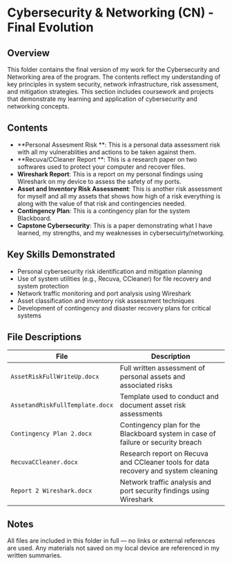 
# Cybersecurity & Networking (CN) - Final Evolution

## Overview
This folder contains the final version of my work for the Cybersecurity and Networking area of the program. The contents reflect my understanding of key principles in system security, network infrastructure, risk assessment, and mitigation strategies. This section includes coursework and projects that demonstrate my learning and application of cybersecurity and networking concepts.

## Contents
<!-- Add descriptions of each project, assignment, or artifact here -->
- **Personal Assesment Risk **: This is a personal data assessment risk with all my vulnerablities and actions to be taken against them. 
- **Recuva/CCleaner Report **: This is a research paper on two softwares used to protect your computer and recover files.
- **Wireshark Report**: This is a report on my personal findings using Wireshark on my device to assess the safety of my ports.
- **Asset and Inventory Risk Assessment**: This is another risk assessment for myself and all my assets that shows how high of a risk everything is along with the value of that risk and contingencies needed.
- **Contingency Plan**: This is a contingency plan for the system Blackboard.
- **Capstone Cybersecurity**: This is a paper demonstrating what I have learned, my strengths, and my weaknesses in cybersecuirty/networking. 

## Key Skills Demonstrated
- Personal cybersecurity risk identification and mitigation planning  
- Use of system utilities (e.g., Recuva, CCleaner) for file recovery and system protection  
- Network traffic monitoring and port analysis using Wireshark  
- Asset classification and inventory risk assessment techniques  
- Development of contingency and disaster recovery plans for critical systems  
## File Descriptions

| File                           | Description |
|--------------------------------|-------------|
| `AssetRiskFullWriteUp.docx`    | Full written assessment of personal assets and associated risks |
| `AssetandRiskFullTemplate.docx`| Template used to conduct and document asset risk assessments |
| `Contingency Plan 2.docx`      | Contingency plan for the Blackboard system in case of failure or security breach |
| `RecuvaCCleaner.docx`          | Research report on Recuva and CCleaner tools for data recovery and system cleaning |
| `Report 2 Wireshark.docx`      | Network traffic analysis and port security findings using Wireshark |

## Notes
All files are included in this folder in full — no links or external references are used. Any materials not saved on my local device are referenced in my written summaries.
